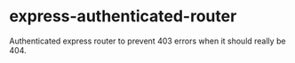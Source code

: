 # express-authenticated-router

Authenticated express router to prevent 403 errors when it should really be 404.
